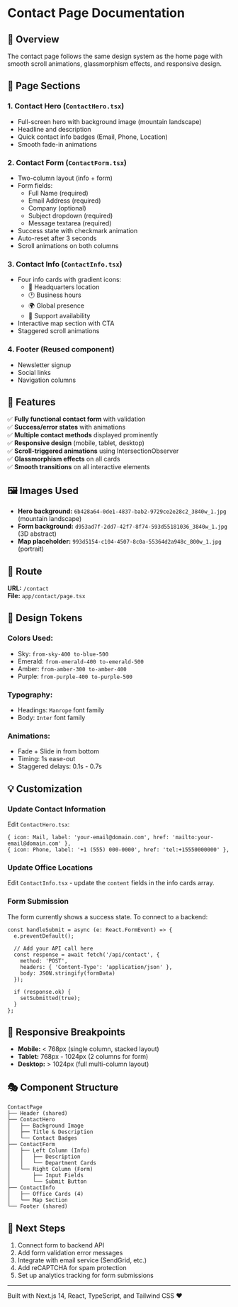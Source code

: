 # Contact Page Documentation

## 📄 Overview

The contact page follows the same design system as the home page with smooth scroll animations, glassmorphism effects, and responsive design.

## 🎨 Page Sections

### 1. **Contact Hero** (`ContactHero.tsx`)
- Full-screen hero with background image (mountain landscape)
- Headline and description
- Quick contact info badges (Email, Phone, Location)
- Smooth fade-in animations

### 2. **Contact Form** (`ContactForm.tsx`)
- Two-column layout (info + form)
- Form fields:
  - Full Name (required)
  - Email Address (required)
  - Company (optional)
  - Subject dropdown (required)
  - Message textarea (required)
- Success state with checkmark animation
- Auto-reset after 3 seconds
- Scroll animations on both columns

### 3. **Contact Info** (`ContactInfo.tsx`)
- Four info cards with gradient icons:
  - 📍 Headquarters location
  - 🕐 Business hours
  - 🌍 Global presence
  - 👥 Support availability
- Interactive map section with CTA
- Staggered scroll animations

### 4. **Footer** (Reused component)
- Newsletter signup
- Social links
- Navigation columns

## 🎯 Features

✅ **Fully functional contact form** with validation  
✅ **Success/error states** with animations  
✅ **Multiple contact methods** displayed prominently  
✅ **Responsive design** (mobile, tablet, desktop)  
✅ **Scroll-triggered animations** using IntersectionObserver  
✅ **Glassmorphism effects** on all cards  
✅ **Smooth transitions** on all interactive elements  

## 🖼️ Images Used

- **Hero background:** `6b428a64-0de1-4837-bab2-9729ce2e28c2_3840w_1.jpg` (mountain landscape)
- **Form background:** `d953ad7f-2dd7-42f7-8f74-593d55181036_3840w_1.jpg` (3D abstract)
- **Map placeholder:** `993d5154-c104-4507-8c0a-55364d2a948c_800w_1.jpg` (portrait)

## 🔗 Route

**URL:** `/contact`  
**File:** `app/contact/page.tsx`

## 🎨 Design Tokens

### Colors Used:
- Sky: `from-sky-400 to-blue-500`
- Emerald: `from-emerald-400 to-emerald-500`
- Amber: `from-amber-300 to-amber-400`
- Purple: `from-purple-400 to-purple-500`

### Typography:
- Headings: `Manrope` font family
- Body: `Inter` font family

### Animations:
- Fade + Slide in from bottom
- Timing: 1s ease-out
- Staggered delays: 0.1s - 0.7s

## 💡 Customization

### Update Contact Information

Edit `ContactHero.tsx`:
```tsx
{ icon: Mail, label: 'your-email@domain.com', href: 'mailto:your-email@domain.com' },
{ icon: Phone, label: '+1 (555) 000-0000', href: 'tel:+15550000000' },
```

### Update Office Locations

Edit `ContactInfo.tsx` - update the `content` fields in the info cards array.

### Form Submission

The form currently shows a success state. To connect to a backend:

```tsx
const handleSubmit = async (e: React.FormEvent) => {
  e.preventDefault();
  
  // Add your API call here
  const response = await fetch('/api/contact', {
    method: 'POST',
    headers: { 'Content-Type': 'application/json' },
    body: JSON.stringify(formData)
  });
  
  if (response.ok) {
    setSubmitted(true);
  }
};
```

## 📱 Responsive Breakpoints

- **Mobile:** < 768px (single column, stacked layout)
- **Tablet:** 768px - 1024px (2 columns for form)
- **Desktop:** > 1024px (full multi-column layout)

## 🎭 Component Structure

```
ContactPage
├── Header (shared)
├── ContactHero
│   ├── Background Image
│   ├── Title & Description
│   └── Contact Badges
├── ContactForm
│   ├── Left Column (Info)
│   │   ├── Description
│   │   └── Department Cards
│   └── Right Column (Form)
│       ├── Input Fields
│       └── Submit Button
├── ContactInfo
│   ├── Office Cards (4)
│   └── Map Section
└── Footer (shared)
```

## 🚀 Next Steps

1. Connect form to backend API
2. Add form validation error messages
3. Integrate with email service (SendGrid, etc.)
4. Add reCAPTCHA for spam protection
5. Set up analytics tracking for form submissions

---

Built with Next.js 14, React, TypeScript, and Tailwind CSS ❤️

